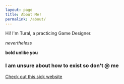 ```yaml
---
layout: page
title: About Me!
permalink: /about/
---
```


Hi! I'm Tural, a practicing Game Designer. 


_nevertheless_

**bold unlike you**
### I am unsure about how to exist so don't @ me

[Check out this sick website](https://kinhost.org/Main/ManualTOC)
